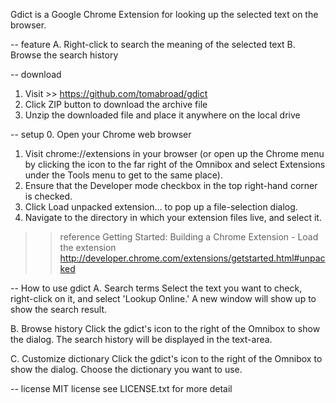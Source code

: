 Gdict is a Google Chrome Extension for looking up the selected text on the browser.

-- feature
A. Right-click to search the meaning of the selected text
B. Browse the search history

-- download
1. Visit >> https://github.com/tomabroad/gdict
2. Click ZIP button to download the archive file
3. Unzip the downloaded file and place it anywhere on the local drive

-- setup
0. Open your Chrome web browser
1. Visit chrome://extensions in your browser (or open up the Chrome menu by clicking the icon to the far right of the Omnibox and select Extensions under the Tools menu to get to the same place).
2. Ensure that the Developer mode checkbox in the top right-hand corner is checked.
3. Click Load unpacked extension… to pop up a file-selection dialog.
4. Navigate to the directory in which your extension files live, and select it.

>> reference
Getting Started: Building a Chrome Extension - Load the extension
http://developer.chrome.com/extensions/getstarted.html#unpacked

-- How to use gdict
A. Search terms
Select the text you want to check, right-click on it, and select 'Lookup Online.' A new window will show up to show the search result.

B. Browse history
Click the gdict's icon to the right of the Omnibox to show the dialog. The search history will be displayed in the text-area.

C. Customize dictionary
Click the gdict's icon to the right of the Omnibox to show the dialog. Choose the dictionary you want to use.

-- license
MIT license
see LICENSE.txt for more detail
